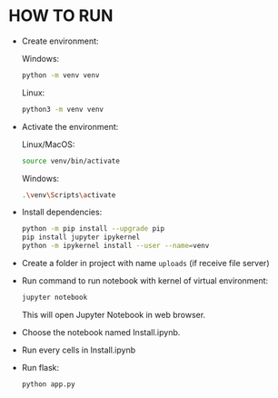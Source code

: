 # HOW TO RUN

- Create environment:

  Windows:

  ```bash
  python -m venv venv
  ```

  Linux:

  ```bash
  python3 -m venv venv
  ```

- Activate the environment:

  Linux/MacOS:

  ```bash
  source venv/bin/activate
  ```

  Windows:

  ```bash
  .\venv\Scripts\activate
  ```

- Install dependencies:

  ```bash
  python -m pip install --upgrade pip
  pip install jupyter ipykernel
  python -m ipykernel install --user --name=venv
  ```

- Create a folder in project with name `uploads` (if receive file server)

- Run command to run notebook with kernel of virtual environment:

  ```bash
  jupyter notebook
  ```

  This will open Jupyter Notebook in web browser.

- Choose the notebook named Install.ipynb.

- Run every cells in Install.ipynb

- Run flask:
  ```bash
  python app.py
  ```
